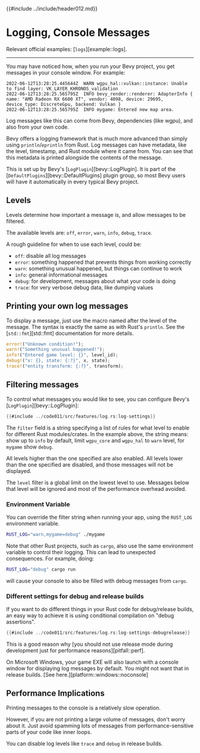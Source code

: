 {{#include ../include/header012.md}}

# Logging, Console Messages

Relevant official examples:
[`logs`][example::logs].

---

You may have noticed how, when you run your Bevy project, you get messages
in your console window. For example:

```
2022-06-12T13:28:25.445644Z  WARN wgpu_hal::vulkan::instance: Unable to find layer: VK_LAYER_KHRONOS_validation
2022-06-12T13:28:25.565795Z  INFO bevy_render::renderer: AdapterInfo { name: "AMD Radeon RX 6600 XT", vendor: 4098, device: 29695, device_type: DiscreteGpu, backend: Vulkan }
2022-06-12T13:28:25.565795Z  INFO mygame: Entered new map area.
```

Log messages like this can come from Bevy, dependencies (like wgpu), and
also from your own code.

Bevy offers a logging framework that is much more advanced than simply using
`println`/`eprintln` from Rust. Log messages can have metadata, like the
level, timestamp, and Rust module where it came from. You can see that this
metadata is printed alongside the contents of the message.

This is set up by Bevy's [`LogPlugin`][bevy::LogPlugin]. It is part of the
[`DefaultPlugins`][bevy::DefaultPlugins] plugin group, so most Bevy users
will have it automatically in every typical Bevy project.

## Levels

Levels determine how important a message is, and allow messages to be filtered.

The available levels are: `off`, `error`, `warn`, `info`, `debug`, `trace`.

A rough guideline for when to use each level, could be:
 - `off`: disable all log messages
 - `error`: something happened that prevents things from working correctly
 - `warn`: something unusual happened, but things can continue to work
 - `info`: general informational messages
 - `debug`: for development, messages about what your code is doing
 - `trace`: for very verbose debug data, like dumping values

## Printing your own log messages

To display a message, just use the macro named after the level of the
message. The syntax is exactly the same as with Rust's `println`. See the
[`std::fmt`][std::fmt] documentation for more details.

```rust
error!("Unknown condition!");
warn!("Something unusual happened!");
info!("Entered game level: {}", level_id);
debug!("x: {}, state: {:?}", x, state);
trace!("entity transform: {:?}", transform);
```

## Filtering messages

To control what messages you would like to see, you can configure Bevy's
[`LogPlugin`][bevy::LogPlugin]:

```rust
{{#include ../code011/src/features/log.rs:log-settings}}
```

The `filter` field is a string specifying a list of rules for what level to
enable for different Rust modules/crates. In the example above, the string
means: show up to `info` by default, limit `wgpu_core` and `wgpu_hal`
to `warn` level, for `mygame` show `debug`.

All levels higher than the one specified are also enabled. All levels lower
than the one specified are disabled, and those messages will not be displayed.

The `level` filter is a global limit on the lowest level to use. Messages
below that level will be ignored and most of the performance overhead avoided.

### Environment Variable

You can override the filter string when running your app, using the `RUST_LOG`
environment variable.

```sh
RUST_LOG="warn,mygame=debug" ./mygame
```

Note that other Rust projects, such as `cargo`, also use the same
environment variable to control their logging. This can lead to unexpected
consequences. For example, doing:

```sh
RUST_LOG="debug" cargo run
```

will cause your console to also be filled with debug messages from `cargo`.

### Different settings for debug and release builds

If you want to do different things in your Rust code for debug/release
builds, an easy way to achieve it is using conditional compilation on
"debug assertions".

```rust
{{#include ../code011/src/features/log.rs:log-settings-debugrelease}}
```

This is a good reason why [you should not use release mode during development
just for performance reasons][pitfall::perf].

On Microsoft Windows, your game EXE will also launch with a console window for
displaying log messages by default. You might not want that in release builds.
[See here.][platform::windows::noconsole]

## Performance Implications

Printing messages to the console is a relatively slow operation.

However, if you are not printing a large volume of messages, don't worry
about it. Just avoid spamming lots of messages from performance-sensitive
parts of your code like inner loops.

You can disable log levels like `trace` and `debug` in release builds.
